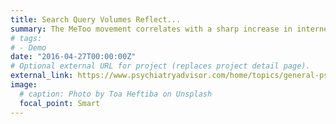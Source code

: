 ```yaml
---
title: Search Query Volumes Reflect...
summary: The MeToo movement correlates with a sharp increase in internet searches related to sexual...
# tags:
# - Demo
date: "2016-04-27T00:00:00Z"
# Optional external URL for project (replaces project detail page).
external_link: https://www.psychiatryadvisor.com/home/topics/general-psychiatry/search-query-volumes-reflect-the-effect-of-metoo
image:
  # caption: Photo by Toa Heftiba on Unsplash
  focal_point: Smart
---
```

